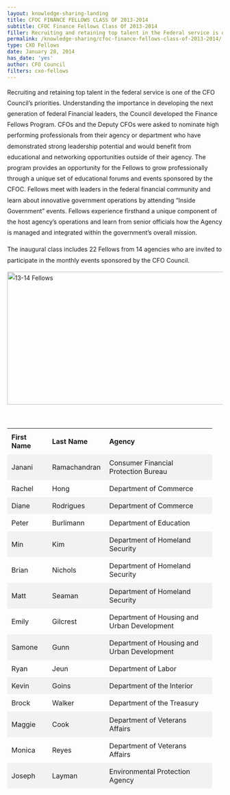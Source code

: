 ```yaml
---
layout: knowledge-sharing-landing
title: CFOC FINANCE FELLOWS CLASS OF 2013-2014
subtitle: CFOC Finance Fellows Class Of 2013-2014
filler: Recruiting and retaining top talent in the Federal service is one of the CFO Council’s priorities. Understanding the importance in developing the next generation of Federal Financial leaders, the Council developed the Finance Fellows Program.
permalink: /knowledge-sharing/cfoc-finance-fellows-class-of-2013-2014/
type: CXO Fellows
date: January 28, 2014
has_date: 'yes'
author: CFO Council 
filters: cxo-fellows
---
```


<div style="line-height: 1.8em;margin-bottom: 80px; display: block">

<style type="text/css">
        			table {
        			    width: 95%;
                        margin-bottom: 20px;
                        max-width: 100%;
                        background-color: transparent;
                        border-collapse: collapse;
                        border-spacing: 0;
                    }
        	
                 
                    tr:nth-child(even) {background-color: #f2f2f2;}
        
        th, td {
          padding: 10px;
          text-align: left;
        }
 </style>
 
 
<p>Recruiting and retaining top talent in the federal service is one of the CFO Council’s priorities. Understanding the importance in developing the next generation of federal Financial leaders, the Council developed the Finance Fellows Program. CFOs and the Deputy CFOs were asked to nominate high performing professionals from their agency or department who have demonstrated strong leadership potential and would benefit from educational and networking opportunities outside of their agency. The program provides an opportunity for the Fellows to grow professionally through a unique set of educational forums and events sponsored by the CFOC. Fellows meet with leaders in the federal financial community and learn about innovative government operations by attending “Inside Government” events. Fellows experience firsthand a unique component of the host agency’s operations and learn from senior officials how the Agency is managed and integrated within the government’s overall mission.</p>
<p>The inaugural class includes 22 Fellows from 14 agencies who are invited to participate in the monthly events sponsored by the CFO Council.</p>
<p><img src="{{ site.baseurl }}/wp-content/uploads/2016/02/13-14-Fellows.jpg" alt="13-14 Fellows" width="911" height="310" srcset="https://cfo.gov/wp-content/uploads/2016/02/13-14-Fellows.jpg 911w, https://cfo.gov/wp-content/uploads/2016/02/13-14-Fellows-300x102.jpg 300w" sizes="(max-width: 911px) 100vw, 911px"></p>
<p>&nbsp;</p>
<table  style="height: 845px;" border="0" width="653" cellspacing="5" cellpadding="5">
        <tr>
            <th>First Name</th>
            <th>Last Name</th>
            <th>Agency</th>
        </tr>
<tr>
<td>Janani</td>
<td>Ramachandran</td>
<td>Consumer Financial Protection Bureau</td>
</tr>
<tr>
<td>Rachel</td>
<td>Hong</td>
<td>Department of Commerce</td>
</tr>
<tr>
<td>Diane</td>
<td>Rodrigues</td>
<td>Department of Commerce</td>
</tr>
<tr>
<td>Peter</td>
<td>Burlimann</td>
<td>Department of Education</td>
</tr>
<tr>
<td>Min</td>
<td>Kim</td>
<td>Department of Homeland Security</td>
</tr>
<tr>
<td>Brian</td>
<td>Nichols</td>
<td>Department of Homeland Security</td>
</tr>
<tr>
<td>Matt</td>
<td>Seaman</td>
<td>Department of Homeland Security</td>
</tr>
<tr>
<td>Emily</td>
<td>Gilcrest</td>
<td>Department of Housing and Urban Development</td>
</tr>
<tr>
<td>Samone</td>
<td>Gunn</td>
<td>Department of Housing and Urban Development</td>
</tr>
<tr>
<td>Ryan</td>
<td>Jeun</td>
<td>Department of Labor</td>
</tr>
<tr>
<td>Kevin</td>
<td>Goins</td>
<td>Department of the Interior</td>
</tr>
<tr>
<td>Brock</td>
<td>Walker</td>
<td>Department of the Treasury</td>
</tr>
<tr>
<td>Maggie</td>
<td>Cook</td>
<td>Department of Veterans Affairs</td>
</tr>
<tr>
<td>Monica</td>
<td>Reyes</td>
<td>Department of Veterans Affairs</td>
</tr>
<tr>
<td>Joseph</td>
<td>Layman</td>
<td>Environmental Protection Agency</td>
</tr>
<tr>
<td>Zeb</td>
<td>Agbanyim</td>
<td>National Aeronautics and Space Administration</td>
</tr>
<tr>
<td>Melissa</td>
<td>Brown</td>
<td>National Parks Service</td>
</tr>
<tr>
<td>Linda</td>
<td>Yee</td>
<td>Nuclear Regulatory Commission</td>
</tr>
<tr>
<td>Rebecca</td>
<td>Harcum</td>
<td>Social Security Administration</td>
</tr>
<tr>
<td>Robert</td>
<td>Schuster</td>
<td>Social Security Administration</td>
</tr>
</table>
<p>&nbsp;</p>
<p>&nbsp;</p>
		</div>